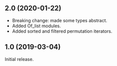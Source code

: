 ## 2.0 (2020-01-22)

 - Breaking change: made some types abstract.
 - Added Of_list modules.
 - Added sorted and filtered permutation iterators.


## 1.0 (2019-03-04)

Initial release.
